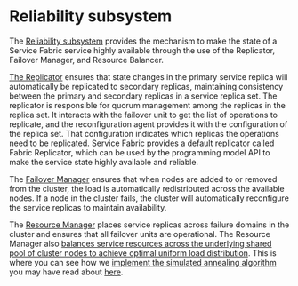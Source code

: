# Reliability subsystem

The [Reliability subsystem](https://github.com/Microsoft/service-fabric/tree/master/src/prod/src/Reliability) provides the mechanism to make the state of a Service Fabric service highly available through the use of the Replicator, Failover Manager, and Resource Balancer.  

[The Replicator](https://github.com/Microsoft/service-fabric/tree/master/src/prod/src/Reliability/Replication) ensures that state changes in the primary service replica will automatically be replicated to secondary replicas, maintaining consistency between the primary and secondary replicas in a service replica set. The replicator is responsible for quorum management among the replicas in the replica set. It interacts with the failover unit to get the list of operations to replicate, and the reconfiguration agent provides it with the configuration of the replica set. That configuration indicates which replicas the operations need to be replicated. Service Fabric provides a default replicator called Fabric Replicator, which can be used by the programming model API to make the service state highly available and reliable.  

The [Failover Manager](https://github.com/Microsoft/service-fabric/tree/master/src/prod/src/Reliability/Failover/fm) ensures that when nodes are added to or removed from the cluster, the load is automatically redistributed across the available nodes. If a node in the cluster fails, the cluster will automatically reconfigure the service replicas to maintain availability.  

The [Resource Manager](https://github.com/Microsoft/service-fabric/tree/master/src/prod/src/Reliability/Failover/ra) places service replicas across failure domains in the cluster and ensures that all failover units are operational. The Resource Manager also [balances service resources across the underlying shared pool of cluster nodes to achieve optimal uniform load distribution](https://github.com/Microsoft/service-fabric/tree/f258f7579af9643dac6b1c75c93db9a3bcd28fdd/src/prod/src/Reliability/LoadBalancing). This is where you can see how we [implement the simulated annealing algorithm](https://github.com/Microsoft/service-fabric/blob/2ae6e44d1dce5c4f4f615cc46e6ed19190176e4c/src/prod/src/Reliability/LoadBalancing/Searcher.cpp#L1453) you may have read about [here](https://blogs.msdn.microsoft.com/azureservicefabric/2016/01/14/service-fabric-under-the-hood-the-cluster-resource-manager-part-2/).
